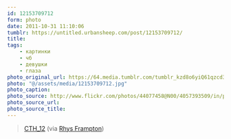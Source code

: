 ```yaml
---
id: 12153709712
form: photo
date: 2011-10-31 11:10:06
tumblr: https://untitled.urbansheep.com/post/12153709712/
title:
tags:
    - картинки
    - чб
    - девушки
    - глаза
photo_original_url: https://64.media.tumblr.com/tumblr_kzd8o6yiQ61qzcd3bo1_1280.jpg
photo: "@/assets/media/12153709712.jpg"
photo_caption:
photo_source: http://www.flickr.com/photos/44077458@N00/4057393509/in/photostream
photo_source_url:
photo_source_title:
---
```


<p><blockquote>
<p><a href="http://www.flickr.com/photos/44077458@N00/4057393509/">CTH_12</a> (via <a href="http://www.flickr.com/photos/44077458@N00/">Rhys Frampton</a>)</p>
</blockquote></p>
